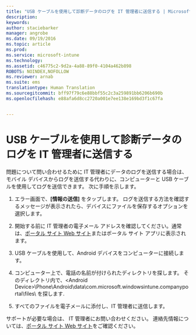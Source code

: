```yaml
---
title: "USB ケーブルを使用して診断データのログを IT 管理者に送信する | Microsoft Intune"
description: 
keywords: 
author: staciebarker
manager: angrobe
ms.date: 09/19/2016
ms.topic: article
ms.prod: 
ms.service: microsoft-intune
ms.technology: 
ms.assetid: c46775c2-9d2a-4a88-89f0-4104a462b898
ROBOTS: NOINDEX,NOFOLLOW
ms.reviewer: arnab
ms.suite: ems
translationtype: Human Translation
ms.sourcegitcommit: bff97f79c6e88bbf55c2c3a259891bb6206b690b
ms.openlocfilehash: e88afa6d8cc2720a001e7ee138e169bd3f1c67fa


---
```



# USB ケーブルを使用して診断データのログを IT 管理者に送信する

問題について問い合わせるために IT 管理者にデータのログを送信する場合は、モバイル デバイスからログを送信する代わりに、コンピューターと USB ケーブルを使用してログを送信できます。 次に手順を示します。

1.  エラー画面で、**[情報の送信]** をタップします。 ログを送信する方法を確認するメッセージが表示されたら、デバイスにファイルを保存するオプションを選択します。

2.  開始する前に IT 管理者の電子メール アドレスを確認してください。通常は、[ポータル サイト Web サイト](http://portal.manage.microsoft.com)またはポータル サイト アプリに表示されます。

2.  USB ケーブルを使用して、Android デバイスをコンピューターに接続します。

3.  コンピューター上で、電話の名前が付けられたディレクトリを探します。 そのディレクトリ内で、&lt;Android Device&gt;\Phone\Android\data\com.microsoft.windowsintune.companyportal\files\ を探します\.

4.  すべてのファイルを電子メールに添付し、IT 管理者に送信します。

サポートが必要な場合は、 IT 管理者にお問い合わせください。 連絡先情報については、[ポータル サイト Web サイト](http://portal.manage.microsoft.com)をご確認ください。





<!--HONumber=Sep16_HO3-->


